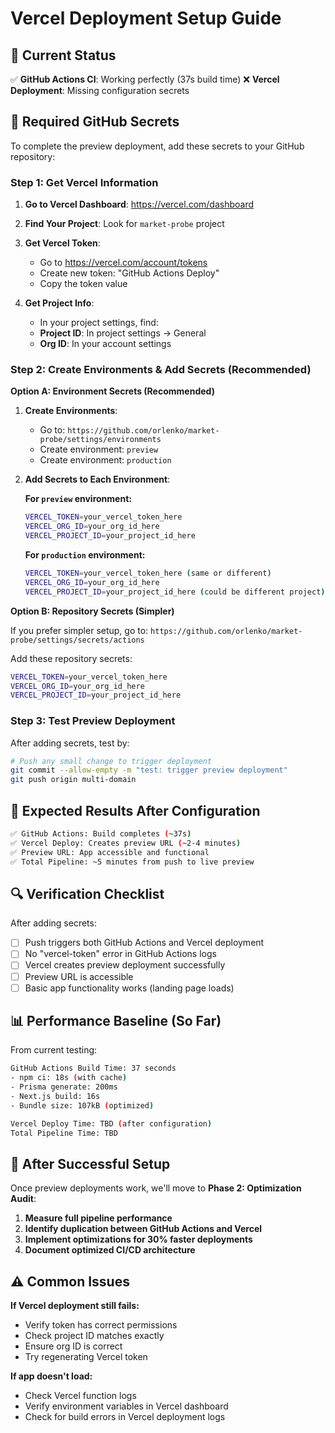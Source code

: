 # Vercel Deployment Setup Guide

## 🎯 **Current Status**

✅ **GitHub Actions CI**: Working perfectly (37s build time)
❌ **Vercel Deployment**: Missing configuration secrets

## 🔧 **Required GitHub Secrets**

To complete the preview deployment, add these secrets to your GitHub repository:

### **Step 1: Get Vercel Information**

1. **Go to Vercel Dashboard**: https://vercel.com/dashboard
2. **Find Your Project**: Look for `market-probe` project
3. **Get Vercel Token**:

   - Go to https://vercel.com/account/tokens
   - Create new token: "GitHub Actions Deploy"
   - Copy the token value

4. **Get Project Info**:
   - In your project settings, find:
   - **Project ID**: In project settings → General
   - **Org ID**: In your account settings

### **Step 2: Create Environments & Add Secrets (Recommended)**

**Option A: Environment Secrets (Recommended)**

1. **Create Environments**:

   - Go to: `https://github.com/orlenko/market-probe/settings/environments`
   - Create environment: `preview`
   - Create environment: `production`

2. **Add Secrets to Each Environment**:

   **For `preview` environment:**

   ```bash
   VERCEL_TOKEN=your_vercel_token_here
   VERCEL_ORG_ID=your_org_id_here
   VERCEL_PROJECT_ID=your_project_id_here
   ```

   **For `production` environment:**

   ```bash
   VERCEL_TOKEN=your_vercel_token_here (same or different)
   VERCEL_ORG_ID=your_org_id_here
   VERCEL_PROJECT_ID=your_project_id_here (could be different project)
   ```

**Option B: Repository Secrets (Simpler)**

If you prefer simpler setup, go to: `https://github.com/orlenko/market-probe/settings/secrets/actions`

Add these repository secrets:

```bash
VERCEL_TOKEN=your_vercel_token_here
VERCEL_ORG_ID=your_org_id_here
VERCEL_PROJECT_ID=your_project_id_here
```

### **Step 3: Test Preview Deployment**

After adding secrets, test by:

```bash
# Push any small change to trigger deployment
git commit --allow-empty -m "test: trigger preview deployment"
git push origin multi-domain
```

## 🎯 **Expected Results After Configuration**

```bash
✅ GitHub Actions: Build completes (~37s)
✅ Vercel Deploy: Creates preview URL (~2-4 minutes)
✅ Preview URL: App accessible and functional
✅ Total Pipeline: ~5 minutes from push to live preview
```

## 🔍 **Verification Checklist**

After adding secrets:

- [ ] Push triggers both GitHub Actions and Vercel deployment
- [ ] No "vercel-token" error in GitHub Actions logs
- [ ] Vercel creates preview deployment successfully
- [ ] Preview URL is accessible
- [ ] Basic app functionality works (landing page loads)

## 📊 **Performance Baseline (So Far)**

From current testing:

```bash
GitHub Actions Build Time: 37 seconds
- npm ci: 18s (with cache)
- Prisma generate: 200ms
- Next.js build: 16s
- Bundle size: 107kB (optimized)

Vercel Deploy Time: TBD (after configuration)
Total Pipeline Time: TBD
```

## 🚀 **After Successful Setup**

Once preview deployments work, we'll move to **Phase 2: Optimization Audit**:

1. **Measure full pipeline performance**
2. **Identify duplication between GitHub Actions and Vercel**
3. **Implement optimizations for 30% faster deployments**
4. **Document optimized CI/CD architecture**

## ⚠️ **Common Issues**

**If Vercel deployment still fails:**

- Verify token has correct permissions
- Check project ID matches exactly
- Ensure org ID is correct
- Try regenerating Vercel token

**If app doesn't load:**

- Check Vercel function logs
- Verify environment variables in Vercel dashboard
- Check for build errors in Vercel deployment logs
